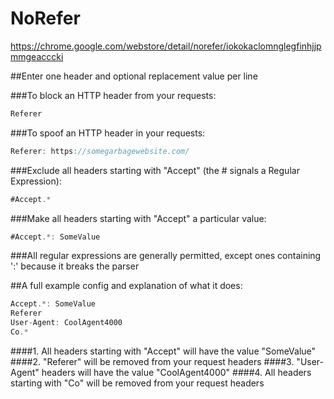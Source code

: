 # NoRefer

https://chrome.google.com/webstore/detail/norefer/iokokaclomnglegfinhjjpmmgeacccki


##Enter one header and optional replacement value per line

###To block an HTTP header from your requests:
```javascript
Referer
```

###To spoof an HTTP header in your requests:
```javascript
Referer: https://somegarbagewebsite.com/
```

###Exclude all headers starting with "Accept" (the # signals a Regular Expression):
```javascript
#Accept.*
```

###Make all headers starting with "Accept" a particular value:
```javascript
#Accept.*: SomeValue
```

###All regular expressions are generally permitted, except ones containing ':' because it breaks the parser


##A full example config and explanation of what it does:

```javascript
Accept.*: SomeValue
Referer
User-Agent: CoolAgent4000
Co.*
```

####1. All headers starting with "Accept" will have the value "SomeValue"
####2. "Referer" will be removed from your request headers
####3. "User-Agent" headers will have the value "CoolAgent4000"
####4. All headers starting with "Co" will be removed from your request headers
